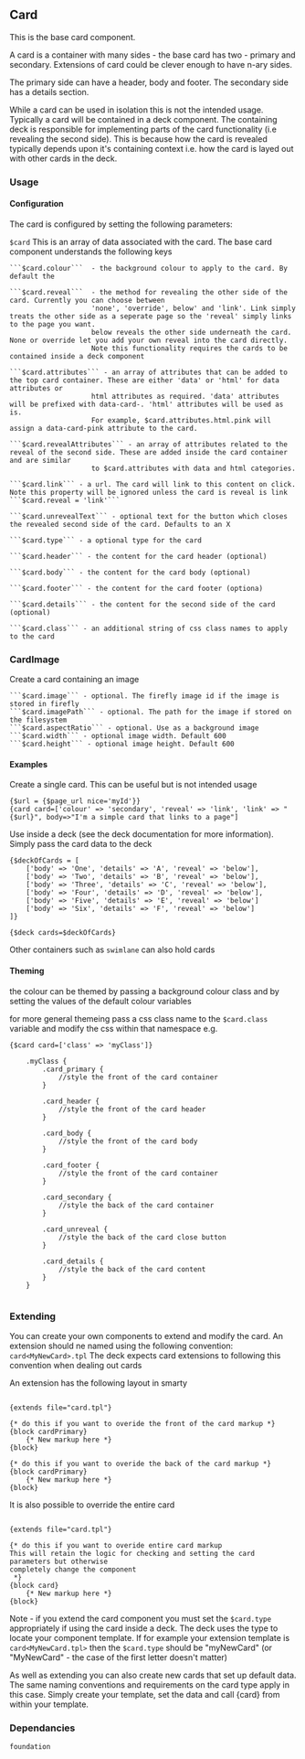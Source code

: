 ## Card

This is the base card component.

A card is a container with many sides - the base card has two - primary and secondary. Extensions of card could be clever enough to have n-ary sides.

The primary side can have a header, body and footer. The secondary side has a details section.

While a card can be used in isolation this is not the intended usage. Typically a card will be contained in a deck component.
The containing deck is responsible for implementing parts of the card functionality (i.e revealing the second side). This is because
how the card is revealed typically depends upon it's containing context i.e. how the card is layed out with other cards in the deck.

### Usage

#### Configuration

The card is configured by setting the following parameters:
 
```$card``` 
This is an array of data associated with the card. The base card component understands the following keys

	```$card.colour```  - the background colour to apply to the card. By default the 

    ```$card.reveal```  - the method for revealing the other side of the card. Currently you can choose between
                        'none', 'override', below' and 'link'. Link simply treats the other side as a seperate page so the 'reveal' simply links to the page you want.
                        below reveals the other side underneath the card. None or override let you add your own reveal into the card directly.
                        Note this functionality requires the cards to be contained inside a deck component
	
	```$card.attributes``` - an array of attributes that can be added to the top card container. These are either 'data' or 'html' for data attributes or
						html attributes as required. 'data' attributes will be prefixed with data-card-. 'html' attributes will be used as is.
						For example, $card.attributes.html.pink will assign a data-card-pink attribute to the card.

	```$card.revealAttributes``` - an array of attributes related to the reveal of the second side. These are added inside the card container and are similar
						to $card.attributes with data and html categories.

	```$card.link``` - a url. The card will link to this content on click. Note this property will be ignored unless the card is reveal is link ```$card.reveal = 'link'```

	```$card.unrevealText``` - optional text for the button which closes the revealed second side of the card. Defaults to an X 

	```$card.type``` - a optional type for the card

	```$card.header``` - the content for the card header (optional)

	```$card.body``` - the content for the card body (optional)

	```$card.footer``` - the content for the card footer (optiona)

	```$card.details``` - the content for the second side of the card (optional)

	```$card.class``` - an additional string of css class names to apply to the card

### CardImage

Create a card containing an image

	```$card.image``` - optional. The firefly image id if the image is stored in firefly
	```$card.imagePath``` - optional. The path for the image if stored on the filesystem
	```$card.aspectRatio``` - optional. Use as a background image
	```$card.width``` - optional image width. Default 600
	```$card.height``` - optional image height. Default 600

#### Examples

Create a single card. This can be useful but is not intended usage

```smarty
{$url = {$page_url nice='myId'}}
{card card=['colour' => 'secondary', 'reveal' => 'link', 'link' => "{$url}", body=>"I'm a simple card that links to a page"]
```

Use inside a deck (see the deck documentation for more information). Simply pass the card data to the deck

```smarty
{$deckOfCards = [
	['body' => 'One', 'details' => 'A', 'reveal' => 'below'],
	['body' => 'Two', 'details' => 'B', 'reveal' => 'below'],
	['body' => 'Three', 'details' => 'C', 'reveal' => 'below'],
	['body' => 'Four', 'details' => 'D', 'reveal' => 'below'],
	['body' => 'Five', 'details' => 'E', 'reveal' => 'below']
	['body' => 'Six', 'details' => 'F', 'reveal' => 'below']
]}

{$deck cards=$deckOfCards}
```

Other containers such as ```swimlane``` can also hold cards

#### Theming

the colour can be themed by passing a background colour class and by setting the values of the default colour variables

for more general themeing pass a css class name to the ```$card.class``` variable and modify the css within that namespace
e.g.

```smarty
{$card card=['class' => 'myClass']}
```

```less
	.myClass {
		.card_primary {
			//style the front of the card container
		}

		.card_header {
			//style the front of the card header
		}

		.card_body {
			//style the front of the card body
		}

		.card_footer {
			//style the front of the card container
		}

		.card_secondary {
			//style the back of the card container
		}

		.card_unreveal {
			//style the back of the card close button
		}

		.card_details {
			//style the back of the card content
		}
	}


```

### Extending

You can create your own components to extend and modify the card.
An extension should ne named using the following convention: ```card<MyNewCard>.tpl```
The deck expects card extensions to following this convention when dealing out cards

An extension has the following layout in smarty 

```smarty

{extends file="card.tpl"}

{* do this if you want to overide the front of the card markup *}
{block cardPrimary}
	{* New markup here *}
{block}

{* do this if you want to overide the back of the card markup *}
{block cardPrimary}
	{* New markup here *}
{block}

```

It is also possible to override the entire card

```smarty

{extends file="card.tpl"}

{* do this if you want to overide entire card markup
This will retain the logic for checking and setting the card parameters but otherwise
completely change the component
 *}
{block card}
	{* New markup here *}
{block}

```

Note - if you extend the card component you must set the ```$card.type``` appropriately if using the card inside a deck.
The deck uses the type to locate your component template.
If for example your extension template is ```card<MyNewCard.tpl>``` then the ```$card.type``` should be "myNewCard" (or "MyNewCard" -
the case of the first letter doesn't matter) 

As well as extending you can also create new cards that set up default data.
The same naming conventions and requirements on the card type apply in this case.
Simply create your template, set the data and call {card} from within your template.


### Dependancies

```
foundation
```